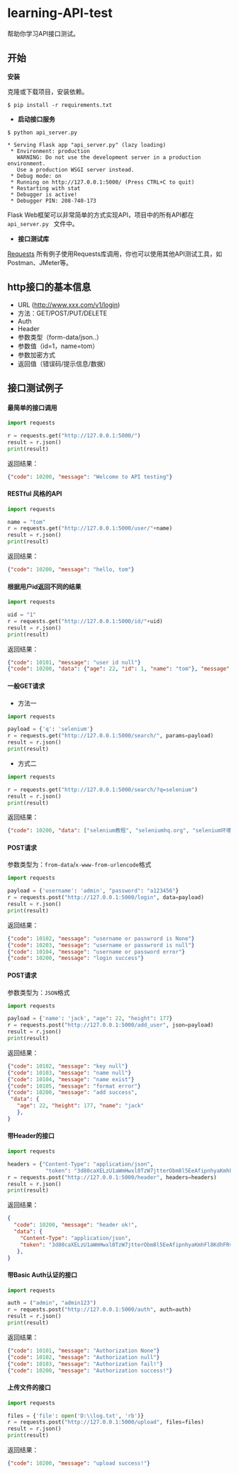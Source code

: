 # learning-API-test

帮助你学习API接口测试。

## 开始


__安装__

克隆或下载项目，安装依赖。

```shell
$ pip install -r requirements.txt
```

* __启动接口服务__

```shell
$ python api_server.py

* Serving Flask app "api_server.py" (lazy loading)
 * Environment: production
   WARNING: Do not use the development server in a production environment.
   Use a production WSGI server instead.
 * Debug mode: on
 * Running on http://127.0.0.1:5000/ (Press CTRL+C to quit)
 * Restarting with stat
 * Debugger is active!
 * Debugger PIN: 208-740-173
```

Flask Web框架可以非常简单的方式实现API，项目中的所有API都在```api_server.py ``` 文件中。 

* __接口测试库__

[Requests](https://2.python-requests.org//zh_CN/latest/user/quickstart.html) 所有例子使用Requests库调用，你也可以使用其他API测试工具，如Postman、JMeter等。


## http接口的基本信息


* URL (http://www.xxx.com/v1/login)
* 方法：GET/POST/PUT/DELETE
* Auth 
* Header
* 参数类型（form-data/json..）
* 参数值（id=1，name=tom）
* 参数加密方式
* 返回值（错误码/提示信息/数据）


## 接口测试例子


#### 最简单的接口调用

```python
import requests

r = requests.get("http://127.0.0.1:5000/")
result = r.json()
print(result)
```

返回结果：

```json
{"code": 10200, "message": "Welcome to API testing"}
```

#### RESTful 风格的API

```python
import requests

name = "tom"
r = requests.get("http://127.0.0.1:5000/user/"+name)
result = r.json()
print(result)
```

返回结果：

```json
{"code": 10200, "message": "hello, tom"}
```

#### 根据用户id返回不同的结果

```python
import requests

uid = "1"
r = requests.get("http://127.0.0.1:5000/id/"+uid)
result = r.json()
print(result)

```

返回结果：

```json
{"code": 10101, "message": "user id null"}
{"code": 10200, "data": {"age": 22, "id": 1, "name": "tom"}, "message": "success"}

```

#### 一般GET请求

* 方法一

```python
import requests

payload = {'q': 'selenium'}
r = requests.get("http://127.0.0.1:5000/search/", params=payload)
result = r.json()
print(result)
```

* 方式二

```python
import requests

r = requests.get("http://127.0.0.1:5000/search/?q=selenium")
result = r.json()
print(result)
```

返回结果：

```json
{"code": 10200, "data": ["selenium教程", "seleniumhq.org", "selenium环境安装"], "message": "success"}
```

#### POST请求

参数类型为：```from-data```/```x-www-from-urlencode```格式

```python
import requests

payload = {'username': 'admin', "password": "a123456"}
r = requests.post("http://127.0.0.1:5000/login", data=payload)
result = r.json()
print(result)
```

返回结果：

```json
{"code": 10102, "message": "username or passwrord is None"}
{"code": 10203, "message": "username or passwrord is null"}
{"code": 10104, "message": "username or password error"}
{"code": 10200, "message": "login success"}

```

#### POST请求

参数类型为：```JSON```格式

```python
import requests

payload = {'name': 'jack', "age": 22, "height": 177}
r = requests.post("http://127.0.0.1:5000/add_user", json=payload)
result = r.json()
print(result)
```

返回结果：

```json
{"code": 10102, "message": "key null"}
{"code": 10103, "message": "name null"}
{"code": 10104, "message": "name exist"}
{"code": 10105, "message": "format error"}
{"code": 10200, "message": "add success",  
 "data": {
   "age": 22, "height": 177, "name": "jack"
   },
}

```

#### 带Header的接口

```python
import requests

headers = {"Content-Type": "application/json",
            "token": "3d80caXELzU1aWmHwxl0TzW7jtterObm8l5EeAfipnhyaKmhFl8KdhFRvy4"}
r = requests.post("http://127.0.0.1:5000/header", headers=headers)
result = r.json()
print(result)

```

返回结果：

```json
{
  "code": 10200, "message": "header ok!", 
  "data": {
    "Content-Type": "application/json",
    "token": "3d80caXELzU1aWmHwxl0TzW7jtterObm8l5EeAfipnhyaKmhFl8KdhFRvy4"
   },
}

```

#### 带Basic Auth认证的接口

```python
import requests

auth = ("admin", "admin123")
r = requests.post("http://127.0.0.1:5000/auth", auth=auth)
result = r.json()
print(result)

```

返回结果：

```json
{"code": 10101, "message": "Authorization None"}
{"code": 10102, "message": "Authorization null"}
{"code": 10103, "message": "Authorization fail!"}
{"code": 10200, "message": "Authorization success!"}
```

#### 上传文件的接口

```python
import requests

files = {'file': open('D:\\log.txt', 'rb')}
r = requests.post("http://127.0.0.1:5000/upload", files=files)
result = r.json()
print(result)

```

返回结果：

```json
{"code": 10200, "message": "upload success!"}
```
